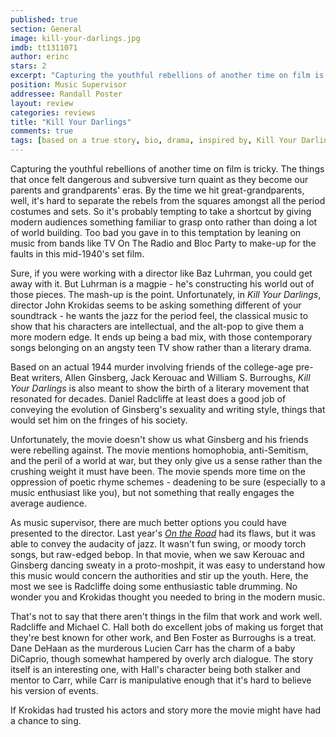 ```yaml
---
published: true
section: General
image: kill-your-darlings.jpg
imdb: tt1311071 
author: erinc 
stars: 2
excerpt: "Capturing the youthful rebellions of another time on film is tricky. The things that once felt dangerous and subversive turn quaint as they become our parents and grandparents' eras."
position: Music Supervisor
addressee: Randall Poster
layout: review
categories: reviews
title: "Kill Your Darlings"
comments: true
tags: [based on a true story, bio, drama, inspired by, Kill Your Darlings, story, true, Uncategorized]
---
```

Capturing the youthful rebellions of another time on film is tricky.  The things that once felt dangerous and subversive turn quaint as they become our parents and grandparents' eras. By the time we hit great-grandparents, well, it's hard to separate the rebels from the squares amongst all the period costumes and sets.  So it's probably tempting to take a shortcut by giving modern audiences something familiar to grasp onto rather than doing a lot of world building. Too bad you gave in to this temptation by leaning on music from bands like TV On The Radio and Bloc Party to make-up for the faults in this mid-1940's set film. 

Sure, if you were working with a director like Baz Luhrman, you could get away with it. But Luhrman is a magpie - he's constructing his world out of those pieces. The mash-up is the point.  Unfortunately, in _Kill Your Darlings_, director John Krokidas seems to be asking something different of your soundtrack - he wants the jazz for the period feel, the classical music to show that his characters are intellectual, and the alt-pop to give them a more modern edge.  It ends up being a bad mix, with those contemporary songs belonging on an angsty teen TV show rather than a literary drama.

Based on an actual 1944 murder involving friends of the college-age pre-Beat writers, Allen Ginsberg, Jack Kerouac and William S. Burroughs, _Kill Your Darlings_ is also meant to show the birth of a literary movement that resonated for decades.  Daniel Radcliffe at least does a good job of conveying the evolution of Ginsberg's sexuality and writing style, things that would set him on the fringes of his society.

Unfortunately, the movie doesn't show us what Ginsberg and his friends were rebelling against. The movie mentions homophobia, anti-Semitism, and the peril of a world at war, but they only give us a sense rather than the crushing weight it must have been.  The movie spends more time on the oppression of poetic rhyme schemes - deadening to be sure (especially to a music enthusiast like you), but not something that really engages the average audience.

As music supervisor, there are much better options you could have presented to the director.  Last year's [_On the Road_][1] had its flaws, but it was able to convey the audacity of jazz.  It wasn't fun swing, or moody torch songs, but raw-edged bebop.  In that movie, when we saw Kerouac and Ginsberg dancing sweaty in a proto-moshpit, it was easy to understand how this music would concern the authorities and stir up the youth.  Here, the most we see is Radcliffe doing some enthusiastic table drumming.  No wonder you and Krokidas thought you needed to bring in the modern music. 

   [1]: /content/2012/5/28/on-the-road.html

That's not to say that there aren't things in the film that work and work well. Radcliffe and Michael C. Hall both do excellent jobs of making us forget that they're best known for other work, and Ben Foster as Burroughs is a treat.  Dane DeHaan as the murderous Lucien Carr has the charm of a baby DiCaprio, though somewhat hampered by overly arch dialogue.  The story itself is an interesting one, with Hall's character being both stalker and mentor to Carr, while Carr is manipulative enough that it's hard to believe his version of events. 

If Krokidas had trusted his actors and story more the movie might have had a chance to sing. 